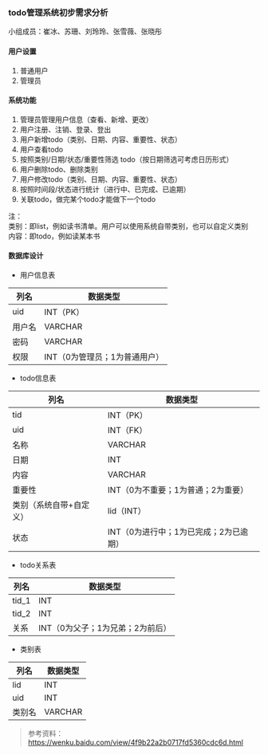 ### todo管理系统初步需求分析
小组成员：崔冰、苏珊、刘玲玲、张雪薇、张晓彤  

#### 用户设置
1.	普通用户
2.	管理员

#### 系统功能
1.	管理员管理用户信息（查看、新增、更改）
2.	用户注册、注销、登录、登出
3.	用户新增todo（类别、日期、内容、重要性、状态）
4.	用户查看todo
5.	按照类别/日期/状态/重要性筛选 todo（按日期筛选可考虑日历形式）
6.	用户删除todo、删除类别
7.	用户修改todo（类别、日期、内容、重要性、状态）
8.	按照时间段/状态进行统计（进行中、已完成、已逾期）
9.	关联todo，做完某个todo才能做下一个todo

注：  
类别：即list，例如读书清单。用户可以使用系统自带类别，也可以自定义类别  
内容：即todo，例如读某本书  

#### 数据库设计
- 用户信息表

|列名|数据类型|
|----|----|
uid |INT（PK）
用户名 |VARCHAR
密码 |VARCHAR
权限 |INT（0为管理员；1为普通用户）

- todo信息表

|列名|数据类型|
|----|----|
tid |INT（PK）
uid |INT（FK）
名称 |VARCHAR
日期 |INT
内容 |VARCHAR
重要性 |INT（0为不重要；1为普通；2为重要）
类别（系统自带+自定义） |lid（INT）
状态 |INT（0为进行中；1为已完成；2为已逾期）

-  todo关系表

|列名|数据类型|
|----|----|
tid_1 |INT
tid_2 |INT
关系 |INT（0为父子；1为兄弟；2为前后）

- 类别表

|列名|数据类型|
|----|----|
lid |INT
uid |INT
类别名 |VARCHAR

>参考资料：https://wenku.baidu.com/view/4f9b22a2b0717fd5360cdc6d.html
